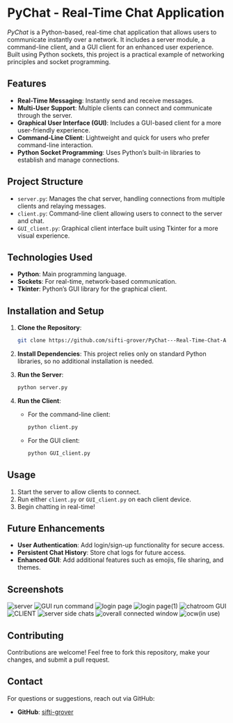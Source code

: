 # PyChat - Real-Time Chat Application

*PyChat* is a Python-based, real-time chat application that allows users to communicate instantly over a network. It includes a server module, a command-line client, and a GUI client for an enhanced user experience. Built using Python sockets, this project is a practical example of networking principles and socket programming.

## Features

- **Real-Time Messaging**: Instantly send and receive messages.
- **Multi-User Support**: Multiple clients can connect and communicate through the server.
- **Graphical User Interface (GUI)**: Includes a GUI-based client for a more user-friendly experience.
- **Command-Line Client**: Lightweight and quick for users who prefer command-line interaction.
- **Python Socket Programming**: Uses Python’s built-in libraries to establish and manage connections.

## Project Structure

- `server.py`: Manages the chat server, handling connections from multiple clients and relaying messages.
- `client.py`: Command-line client allowing users to connect to the server and chat.
- `GUI_client.py`: Graphical client interface built using Tkinter for a more visual experience.

## Technologies Used

- **Python**: Main programming language.
- **Sockets**: For real-time, network-based communication.
- **Tkinter**: Python’s GUI library for the graphical client.

## Installation and Setup

1. **Clone the Repository**:
   ```bash
   git clone https://github.com/sifti-grover/PyChat---Real-Time-Chat-Application.git
   ```

2. **Install Dependencies**:
   This project relies only on standard Python libraries, so no additional installation is needed.

3. **Run the Server**:
   ```bash
   python server.py
   ```

4. **Run the Client**:
   - For the command-line client:
     ```bash
     python client.py
     ```
   - For the GUI client:
     ```bash
     python GUI_client.py
     ```

## Usage

1. Start the server to allow clients to connect.
2. Run either `client.py` or `GUI_client.py` on each client device.
3. Begin chatting in real-time!

## Future Enhancements

- **User Authentication**: Add login/sign-up functionality for secure access.
- **Persistent Chat History**: Store chat logs for future access.
- **Enhanced GUI**: Add additional features such as emojis, file sharing, and themes.

## Screenshots 

![server](https://github.com/user-attachments/assets/2f29edfc-abe8-4cfb-abe2-665120da14dc)
![GUI run command](https://github.com/user-attachments/assets/d7aad1e8-37e1-4a93-b856-96ea584e3a0a)
![login page](https://github.com/user-attachments/assets/9035ded9-11e7-444c-b495-9fdea7fd85a6)
![login page(1)](https://github.com/user-attachments/assets/81772e0d-b9b1-4058-b916-435e62208936)
![chatroom GUI](https://github.com/user-attachments/assets/50122a97-566c-402b-99cc-86f25288f9c1)
![CLIENT](https://github.com/user-attachments/assets/b3b46256-b5e4-4005-aa33-ffb665f31450)
![server side chats](https://github.com/user-attachments/assets/883d4630-c410-442d-baa8-d9541a2f5477)
![overall connected window](https://github.com/user-attachments/assets/bd098fa8-66b4-4fd5-9435-197c0e41afc8)
![ocw(in use)](https://github.com/user-attachments/assets/b126051b-3248-4b2e-bf7b-b1c7ec89c284)


## Contributing

Contributions are welcome! Feel free to fork this repository, make your changes, and submit a pull request.

## Contact

For questions or suggestions, reach out via GitHub:

- **GitHub**: [sifti-grover](https://github.com/sifti-grover)
